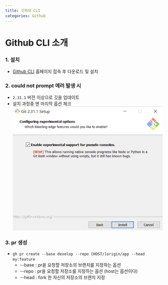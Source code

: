 ```yaml
---
title: 깃허브 CLI 
categories: Github
---
```


# Github CLI 소개

### 1. 설치  
- [Github CLI](https://cli.github.com/) 홈페이지 접속 후 다운로드 및 설치

### 2. could not prompt 에러 발생 시
- `2.31.1` 버전 이상으로 깃을 업데이트 
- 설치 과정중 맨 마지막 옵션 체크
    ![setup](/images/github/cli/error/setup.png)

### 3. pr 생성
- `gh pr create --base develop --repo [HOST/]origin/app --head my:feature`
    - --base : pr을 요청할 저장소의 브랜치를 지정하는 옵션
    - --repo : pr을 요청할 저장소를 지정하는 옵션 (host는 옵션이다)
    - --head : fork 한 자신의 저장소의 브랜치 지정